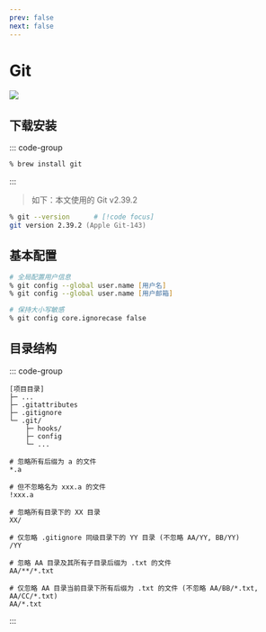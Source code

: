 ```yaml
---
prev: false
next: false
---
```


# Git

![](/static/skill-images/dev-tools--git.png)

## 下载安装

::: code-group

```zsh [Homebrew]
% brew install git
```

:::

> 如下：本文使用的 Git v2.39.2

```zsh
% git --version      # [!code focus]
git version 2.39.2 (Apple Git-143)
```

## 基本配置

```zsh
# 全局配置用户信息
% git config --global user.name [用户名]
% git config --global user.name [用户邮箱]

# 保持大小写敏感
% git config core.ignorecase false
```

## 目录结构

::: code-group

```[目录结构]
[项目目录]
├─ ...
├─ .gitattributes
├─ .gitignore
└─ .git/
    ├─ hooks/
    ├─ config
    └─ ...
```

```[.gitignore]
# 忽略所有后缀为 a 的文件
*.a

# 但不忽略名为 xxx.a 的文件
!xxx.a

# 忽略所有目录下的 XX 目录
XX/

# 仅忽略 .gitignore 同级目录下的 YY 目录 (不忽略 AA/YY, BB/YY)
/YY

# 忽略 AA 目录及其所有子目录后缀为 .txt 的文件
AA/**/*.txt

# 仅忽略 AA 目录当前目录下所有后缀为 .txt 的文件 (不忽略 AA/BB/*.txt, AA/CC/*.txt)
AA/*.txt
```

:::

<!-- ## 常用命令

### 本地分支

---

### 远程仓库 -->
